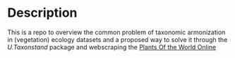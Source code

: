 # Description

This is a repo to overview the common problem of taxonomic armonization in (vegetation) ecology datasets and a proposed way to solve it through the _U.Taxonstand_ package and webscraping the [Plants Of the World Online](https://powo.science.kew.org/)
